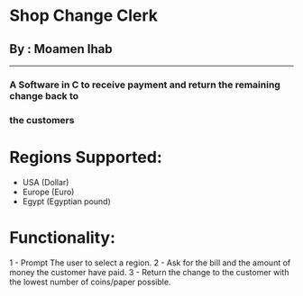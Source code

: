 # Shop Change Clerk
## By : Moamen Ihab
--------------------------
### A Software in C to receive payment and return the remaining change back to
### the customers

# Regions Supported:
 - USA (Dollar)
 - Europe (Euro)
 - Egypt (Egyptian pound)

# Functionality:
1 - Prompt The user to select a region.
2 - Ask for the bill and the amount of money the customer have paid.
3 - Return the change to the customer with the lowest number of coins/paper possible.
